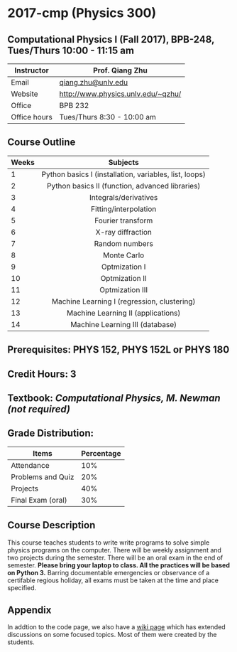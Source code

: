 # 2017-cmp (Physics 300) 
## Computational Physics I (Fall 2017), BPB-248, Tues/Thurs 10:00 - 11:15 am
|Instructor| Prof. Qiang Zhu|
|--|-------------------------------|
|Email | qiang.zhu@unlv.edu|
|Website|http://www.physics.unlv.edu/~qzhu/|
|Office| BPB 232|\n",
|Office hours | Tues/Thurs 8:30 - 10:00 am|
    
## Course Outline
|Weeks | Subjects|
|------|:--------:|
|1     |Python basics I (installation, variables, list, loops)|
|2     |Python basics II (function, advanced libraries)|
|3     |Integrals/derivatives|
|4     |Fitting/interpolation|
|5     |Fourier transform|
|6     |X-ray diffraction|
|7     |Random numbers|
|8     |Monte Carlo|
|9     |Optmization I|
|10    |Optmization II|
|11    |Optmization III|
|12    |Machine Learning I (regression, clustering)|
|13    | Machine Learning II (applications)|
|14    |Machine Learning III (database)|
    
## Prerequisites: PHYS 152, PHYS 152L or PHYS 180
## Credit Hours: 3
## Textbook: _Computational Physics, M. Newman (not required)_
## Grade Distribution:
|Items|Percentage|
|-----------|----|
|Attendance        |10%|
|Problems and Quiz| 20%|
|Projects | 40% |
|Final Exam (oral) | 30% |
 
## Course Description
This course teaches students to write write programs to solve simple physics programs on the computer. There will be weekly assignment and two projects during the semester. There will be an oral exam in the end of semester. __Please bring your laptop to class. All the practices will be based on Python 3.__ Barring documentable emergencies or observance of a certifable regious holiday, all exams must be taken at the time and place specified.

## Appendix
In addtion to the code page, we also have a [wiki page](https://github.com/qzhu2017/2017-cmp/wiki) which has extended discussions on some focused topics. Most of them were created
by the students.
